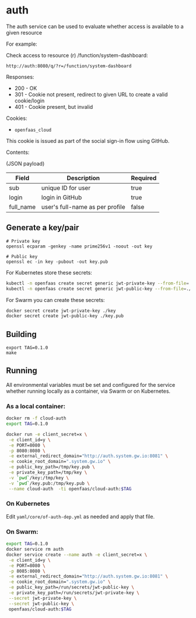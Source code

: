 auth
=======

The auth service can be used to evaluate whether access is available to a given resource

For example:

Check access to resource (r) /function/system-dashboard:

```
http://auth:8080/q/?r=/function/system-dashboard
```

Responses:

* 200 - OK
* 301 - Cookie not present, redirect to given URL to create a valid cookie/login
* 401 - Cookie present, but invalid

Cookies:

* `openfaas_cloud`

This cookie is issued as part of the social sign-in flow using GitHub.

Contents:

(JSON payload)

| Field      | Description                     | Required |
|------------|---------------------------------|----------|
| sub        | unique ID for user              | true     |
| login      | login in GitHub                 | true     |
| full_name  | user's full-name as per profile | false    |

## Generate a key/pair

```
# Private key
openssl ecparam -genkey -name prime256v1 -noout -out key

# Public key
openssl ec -in key -pubout -out key.pub
```

For Kubernetes store these secrets:

```sh
kubectl -n openfaas create secret generic jwt-private-key --from-file=./key
kubectl -n openfaas create secret generic jwt-public-key --from-file=./key.pub
```

For Swarm you can create these secrets:

```sh
docker secret create jwt-private-key ./key
docker secret create jwt-public-key ./key.pub
```

## Building

```
export TAG=0.1.0
make
```

## Running

All environmental variables must be set and configured for the service whether running locally as a container, via Swarm or on Kubernetes.

### As a local container:

```sh
docker rm -f cloud-auth
export TAG=0.1.0

docker run -e client_secret=x \
 -e client_id=y \
 -e PORT=8080 \
 -p 8080:8080 \
 -e external_redirect_domain="http://auth.system.gw.io:8081" \
 -e cookie_root_domain=".system.gw.io" \
 -e public_key_path=/tmp/key.pub \
 -e private_key_path=/tmp/key \
 -v `pwd`/key:/tmp/key \
 -v `pwd`/key.pub:/tmp/key.pub \
 --name cloud-auth  -ti openfaas/cloud-auth:$TAG
```

### On Kubernetes

Edit `yaml/core/of-auth-dep.yml` as needed and apply that file.

### On Swarm:

```sh
export TAG=0.1.0
docker service rm auth
docker service create --name auth -e client_secret=x \
 -e client_id=y \
 -e PORT=8080 \
 -p 8085:8080 \
 -e external_redirect_domain="http://auth.system.gw.io:8081" \
 -e cookie_root_domain=".system.gw.io" \
 -e public_key_path=/run/secrets/jwt-public-key \
 -e private_key_path=/run/secrets/jwt-private-key \
 --secret jwt-private-key \
 --secret jwt-public-key \
 openfaas/cloud-auth:$TAG
```
